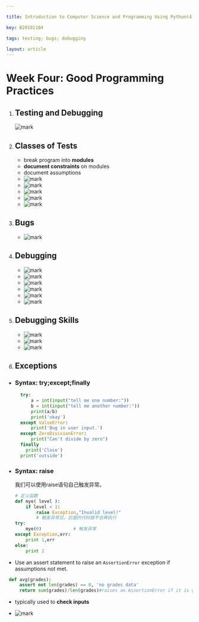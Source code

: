 ```yaml
---

title: Introduction to Computer Science and Programming Using Python(4)

key: B20181104

tags: testing; bugs; debugging

layout: article
---
```


# Week Four: Good Programming Practices


<!--more-->

1. ## Testing and Debugging
    ![mark](http://pdg2co4cr.bkt.clouddn.com/blog/181104/6F50HCa59i.jpg?imageslim)
2. ## Classes of Tests
    - break program into **modules**
    - **document constraints** on modules
    - document assumptions
    - ![mark](http://pdg2co4cr.bkt.clouddn.com/blog/181104/KjFHjc5b0A.png?imageslim)
    - ![mark](http://pdg2co4cr.bkt.clouddn.com/blog/181104/c81a5ahGke.png?imageslim)
    - ![mark](http://pdg2co4cr.bkt.clouddn.com/blog/181104/el1J4IHFbl.png?imageslim)
    - ![mark](http://pdg2co4cr.bkt.clouddn.com/blog/181104/IdAIc3bCif.png?imageslim)
    - ![mark](http://pdg2co4cr.bkt.clouddn.com/blog/181104/ej513cAg2L.png?imageslim)
3. ## Bugs
    - ![mark](http://pdg2co4cr.bkt.clouddn.com/blog/181104/KA1bcihj8D.png?imageslim)
4. ## Debugging
    - ![mark](http://pdg2co4cr.bkt.clouddn.com/blog/181104/b77ijlb0Kk.png?imageslim)
    - ![mark](http://pdg2co4cr.bkt.clouddn.com/blog/181104/I7g5DlBiiA.png?imageslim)
    - ![mark](http://pdg2co4cr.bkt.clouddn.com/blog/181104/jJI1F16Idf.png?imageslim)
    - ![mark](http://pdg2co4cr.bkt.clouddn.com/blog/181104/6DF8I7KfG8.png?imageslim)
    - ![mark](http://pdg2co4cr.bkt.clouddn.com/blog/181104/aC556Bh7b8.png?imageslim)
    - ![mark](http://pdg2co4cr.bkt.clouddn.com/blog/181104/dCbAgKGF1m.png?imageslim)
5. ## Debugging Skills
    - ![mark](http://pdg2co4cr.bkt.clouddn.com/blog/181104/D50E0LfibE.png?imageslim)
    - ![mark](http://pdg2co4cr.bkt.clouddn.com/blog/181104/HBKjKa22cH.png?imageslim)
    - ![mark](http://pdg2co4cr.bkt.clouddn.com/blog/181104/bDg14dhG6f.png?imageslim)
6. ## Exceptions

- ### Syntax: try;except;finally

    ```python
      try:
          a = int(input("tell me one number:"))
          b = int(input("tell me another number:"))
          print(a/b)
          print('okay')
      except ValueError:
          print('Bug in user input.')
      except ZeroDivisionError:
          print("Can't divide by zero")
      finally
        print('Close')
      print('outside')
    ```

- ### Syntax: raise
    我们可以使用raise语句自己触发异常。

    ```python
    # 定义函数
    def mye( level ):
        if level < 1:
            raise Exception,"Invalid level!"
            # 触发异常后，后面的代码就不会再执行
    try:
        mye(0)            # 触发异常
    except Exception,err:
        print 1,err
    else:
        print 2
    ```
- Use an assert statement to raise an `AssertionError` exception if assumptions not met.

 ```python
  def avg(grades):
      assert not len(grades) == 0, 'no grades data'
      return sum(grades)/len(grades)#raises an AssertionError if it is given an empty list for grades; otherwise runs ok
 ```

- typically used to **check inputs**

- ![mark](http://pdg2co4cr.bkt.clouddn.com/blog/181118/DmjhKiG7f2.jpg?imageslim)
